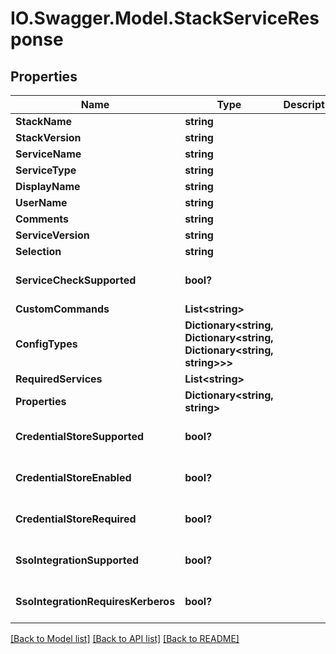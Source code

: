 # IO.Swagger.Model.StackServiceResponse
## Properties

Name | Type | Description | Notes
------------ | ------------- | ------------- | -------------
**StackName** | **string** |  | [optional] 
**StackVersion** | **string** |  | [optional] 
**ServiceName** | **string** |  | [optional] 
**ServiceType** | **string** |  | [optional] 
**DisplayName** | **string** |  | [optional] 
**UserName** | **string** |  | [optional] 
**Comments** | **string** |  | [optional] 
**ServiceVersion** | **string** |  | [optional] 
**Selection** | **string** |  | [optional] 
**ServiceCheckSupported** | **bool?** |  | [optional] [default to false]
**CustomCommands** | **List&lt;string&gt;** |  | [optional] 
**ConfigTypes** | **Dictionary&lt;string, Dictionary&lt;string, Dictionary&lt;string, string&gt;&gt;&gt;** |  | [optional] 
**RequiredServices** | **List&lt;string&gt;** |  | [optional] 
**Properties** | **Dictionary&lt;string, string&gt;** |  | [optional] 
**CredentialStoreSupported** | **bool?** |  | [optional] [default to false]
**CredentialStoreEnabled** | **bool?** |  | [optional] [default to false]
**CredentialStoreRequired** | **bool?** |  | [optional] [default to false]
**SsoIntegrationSupported** | **bool?** |  | [optional] [default to false]
**SsoIntegrationRequiresKerberos** | **bool?** |  | [optional] [default to false]

[[Back to Model list]](../README.md#documentation-for-models) [[Back to API list]](../README.md#documentation-for-api-endpoints) [[Back to README]](../README.md)

